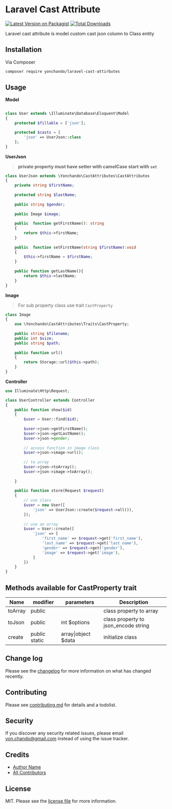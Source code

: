 # Laravel Cast Attribute

[![Latest Version on Packagist][ico-version]][link-packagist]
[![Total Downloads][ico-downloads]][link-downloads]

Laravel cast attribute is model custom cast json column to Class entity 

## Installation

Via Composer

```bash
composer require yonchando/laravel-cast-attirbutes
```

## Usage

**Model**

```php

class User extends \Illuminate\Database\Eloquent\Model
{
    protected $fillable = ['json'];

    protected $casts = [
        'json' => UserJson::class
    ];
}
```

**UserJson**
> **private property must have setter with camelCase start with `set`**

```php
class UserJson extends \Yonchando\CastAttributes\CastAttributes
{
    private string $firstName;
    
    protected string $lastName;
    
    public string $gender;
    
    public Image $image;
    
    public  function getFirstName(): string
    {
        return $this->firstName;
    }
    
    public  function setFirstName(string $firstName):void 
    {
        $this->firstName = $firstName;
    }
    
    public function getLastName(){
        return $this->lastName;
    }
}
```

**Image**
> For sub property class use trait  `CastProperty`

```php
class Image
{
    use \Yonchando\CastAttributes\Traits\CastProperty;
    
    public string $filename;
    public int $size;
    public string $path;
    
    public function url()
    {
        return Storage::url($this->path);
    }
}
```

**Controller**

```php
use Illuminate\Http\Request;

class UserController extends Controller
{
    public function show($id)
    {
        $user = User::find($id);
        
        $user->json->getFirstName();
        $user->json->getLastName();
        $user->json->gender;
        
        // access function in image class
        $user->json->image->url();
        
        // to array
        $user->json->toArray();
        $user->json->image->toArray();
        
    }
    
    public function store(Request $request)
    {
        // use class
        $user = new User([
            'json' => UserJson::create($request->all()),
        ]);
        
        // use an array
        $user = User::create([
            'json' => [
                'first_name' => $request->get('first_name'),        
                'last_name' => $request->get('last_name'),
                'gender' => $request->get('gender'),
                'image' => $request->get('image'),
            ]
        ])
    }
}
```

## Methods available for CastProperty trait

| Name    | modifier      | parameters          | Description                          |
|---------|---------------|---------------------|--------------------------------------|
| toArray | public        |                     | class property to array              |
| toJson  | public        | int $options        | class property to json_encode string |
| create  | public static | array\|object $data | initialize class                     |

## Change log

Please see the [changelog](changelog.md) for more information on what has changed recently.

## Contributing

Please see [contributing.md](contributing.md) for details and a todolist.

## Security

If you discover any security related issues, please email von.chando@gmail.com instead of using the issue tracker.

## Credits

- [Author Name][link-author]
- [All Contributors][link-contributors]

## License

MIT. Please see the [license file](license.md) for more information.

[ico-version]: https://img.shields.io/packagist/v/yonchando/laravel-cast-attirbutes.svg?style=flat-square

[ico-downloads]: https://img.shields.io/packagist/dt/yonchando/laravel-cast-attirbutes.svg?style=flat-square

[link-packagist]: https://packagist.org/packages/yonchando/laravel-cast-attirbutes

[link-downloads]: https://packagist.org/packages/yonchando/laravel-cast-attirbutes

[link-author]: https://github.com/yonchando

[link-contributors]: ../../contributors
